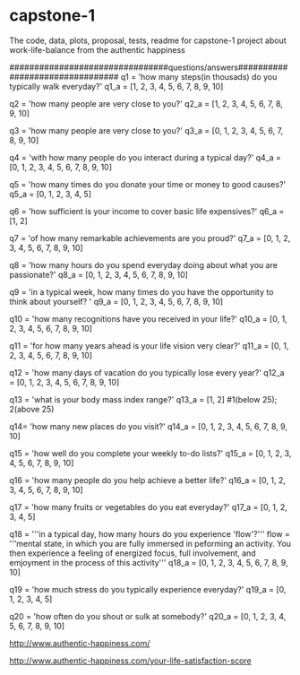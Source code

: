 # capstone-1
The code, data, plots, proposal, tests, readme for capstone-1 project about work-life-balance from the authentic happiness

################################questions/answers################################
q1 = 'how many steps(in thousads) do you typically walk everyday?'
q1_a = [1, 2, 3, 4, 5, 6, 7, 8, 9, 10]

q2 = 'how many people are very close to you?'
q2_a = [1, 2, 3, 4, 5, 6, 7, 8, 9, 10] 

q3 = 'how many people are very close to you?'
q3_a = [0, 1, 2, 3, 4, 5, 6, 7, 8, 9, 10]

q4 = 'with how many people do you interact during a typical day?'
q4_a = [0, 1, 2, 3, 4, 5, 6, 7, 8, 9, 10]

q5 = 'how many times do you donate your time or money to good causes?'
q5_a = [0, 1, 2, 3, 4, 5]

q6 = 'how sufficient is your income to cover basic life expensives?'
q6_a = [1, 2]

q7 = 'of how many remarkable achievements are you proud?'
q7_a = [0, 1, 2, 3, 4, 5, 6, 7, 8, 9, 10]

q8 = 'how many hours do you spend everyday doing about what you are passionate?'
q8_a = [0, 1, 2, 3, 4, 5, 6, 7, 8, 9, 10]

q9 = 'in a typical week, how many times do you have the opportunity to think about yourself? '
q9_a = [0, 1, 2, 3, 4, 5, 6, 7, 8, 9, 10]

q10 = 'how many recognitions have you received in your life?'
q10_a = [0, 1, 2, 3, 4, 5, 6, 7, 8, 9, 10]

q11 = 'for how many years ahead is your life vision very clear?'
q11_a = [0, 1, 2, 3, 4, 5, 6, 7, 8, 9, 10]

q12 = 'how many days of vacation do you typically lose every year?'
q12_a = [0, 1, 2, 3, 4, 5, 6, 7, 8, 9, 10]

q13 = 'what is your body mass index range?'
q13_a = [1, 2] #1(below 25); 2(above 25)

q14= 'how many new places do you visit?'
q14_a = [0, 1, 2, 3, 4, 5, 6, 7, 8, 9, 10]

q15 = 'how well do you complete your weekly to-do lists?'
q15_a = [0, 1, 2, 3, 4, 5, 6, 7, 8, 9, 10]

q16 = 'how many people do you help achieve a better life?'
q16_a = [0, 1, 2, 3, 4, 5, 6, 7, 8, 9, 10]

q17 = 'how many fruits or vegetables do you eat everyday?'
q17_a = [0, 1, 2, 3, 4, 5]

q18 = '''in a typical day, how many hours do you experience 'flow'?'''
flow = '''mental state, in which you are fully immersed in peforming an activity.
          You then experience a feeling of energized focus, full  involvement, and emjoyment
          in the process of this activity'''
q18_a = [0, 1, 2, 3, 4, 5, 6, 7, 8, 9, 10]

q19 = 'how much stress do you typically experience everyday?'
q19_a = [0, 1, 2, 3, 4, 5]

q20 = 'how often do you shout or sulk at somebody?'
q20_a = [0, 1, 2, 3, 4, 5, 6, 7, 8, 9, 10]

http://www.authentic-happiness.com/

http://www.authentic-happiness.com/your-life-satisfaction-score
